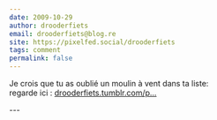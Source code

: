 ```yaml
---
date: 2009-10-29
author: drooderfiets
email: drooderfiets@blog.re
site: https://pixelfed.social/drooderfiets
tags: comment
permalink: false
---
```


<p>Je crois que tu as oublié un moulin à vent dans ta liste:<br />
regarde ici : <a href="http://drooderfiets.tumblr.com/post/224887410/forgotten-mill" title="http://drooderfiets.tumblr.com/post/224887410/forgotten-mill" rel="nofollow">drooderfiets.tumblr.com/p...</a></p>
---